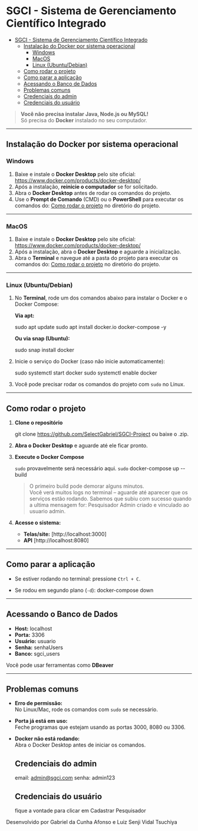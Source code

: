 # SGCI - Sistema de Gerenciamento Científico Integrado


- [SGCI - Sistema de Gerenciamento Científico Integrado](#sgci---sistema-de-gerenciamento-científico-integrado)
  - [Instalação do Docker por sistema operacional](#instalação-do-docker-por-sistema-operacional)
    - [Windows](#windows)
    - [MacOS](#macos)
    - [Linux (Ubuntu/Debian)](#linux-ubuntudebian)
  - [Como rodar o projeto](#como-rodar-o-projeto)
  - [Como parar a aplicação](#como-parar-a-aplicação)
  - [Acessando o Banco de Dados](#acessando-o-banco-de-dados)
  - [Problemas comuns](#problemas-comuns)
  - [Credenciais do admin](#credenciais-do-admin)
  - [Credenciais do usuário](#credenciais-do-usuário)

> **Você não precisa instalar Java, Node.js ou MySQL!**\
> Só precisa do **Docker** instalado no seu computador.

---

## Instalação do Docker por sistema operacional

### Windows

1. Baixe e instale o **Docker Desktop** pelo site oficial: https://www.docker.com/products/docker-desktop/
2. Após a instalação, **reinicie o computador** se for solicitado.
3. Abra o **Docker Desktop** antes de rodar os comandos do projeto.
4. Use o **Prompt de Comando** (CMD) ou o **PowerShell** para executar os comandos do:
   [Como rodar o projeto](#como-rodar-o-projeto) no diretório do projeto.

---

### MacOS

1. Baixe e instale o **Docker Desktop** pelo site oficial: https://www.docker.com/products/docker-desktop/
2. Após a instalação, abra o **Docker Desktop** e aguarde a inicialização.
3. Abra o **Terminal** e navegue até a pasta do projeto para executar os comandos do:
   [Como rodar o projeto](#como-rodar-o-projeto) no diretório do projeto.

---

### Linux (Ubuntu/Debian)

1. No **Terminal**, rode um dos comandos abaixo para instalar o Docker e o Docker Compose:

   **Via apt:**

   sudo apt update
   sudo apt install docker.io docker-compose -y

   **Ou via snap (Ubuntu):**

   sudo snap install docker

2. Inicie o serviço do Docker (caso não inicie automaticamente):

   sudo systemctl start docker
   sudo systemctl enable docker

3. Você pode precisar rodar os comandos do projeto com `sudo` no Linux.

---

## Como rodar o projeto

1. **Clone o repositório**

   git clone https://github.com/SelectGabriel/SGCI-Project
   ou baixe o .zip.

2. **Abra o Docker Desktop** e aguarde até ele ficar pronto.

3. **Execute o Docker Compose**

   `sudo` provavelmente será necessário aqui.
   `sudo` docker-compose up --build

   > O primeiro build pode demorar alguns minutos.\
   > Você verá muitos logs no terminal – aguarde até aparecer que os serviços estão rodando.
   > Sabemos que subiu com sucesso quando a ultima mensagem for: Pesquisador Admin criado e vinculado ao usuario admin.

4. **Acesse o sistema:**

   - **Telas/site:** [http://localhost:3000]
   - **API** [http://localhost:8080]

---

## Como parar a aplicação

- Se estiver rodando no terminal: pressione `Ctrl + C`.

- Se rodou em segundo plano (`-d`):
  docker-compose down


---

## Acessando o Banco de Dados

- **Host:** localhost
- **Porta:** 3306
- **Usuário:** usuario
- **Senha:** senhaUsers
- **Banco:** sgci_users

Você pode usar ferramentas como **DBeaver**

---

## Problemas comuns

- **Erro de permissão:**\
  No Linux/Mac, rode os comandos com `sudo` se necessário.
- **Porta já está em uso:**\
  Feche programas que estejam usando as portas 3000, 8080 ou 3306.
- **Docker não está rodando:**\
  Abra o Docker Desktop antes de iniciar os comandos.

  ## Credenciais do admin
  email: admin@sgci.com
  senha: admin123

  ## Credenciais do usuário
  fique a vontade para clicar em Cadastrar Pesquisador


Desenvolvido por Gabriel da Cunha Afonso e Luiz Senji Vidal Tsuchiya